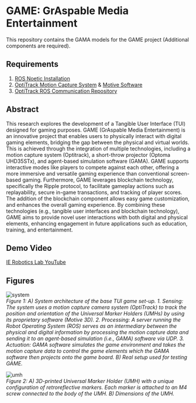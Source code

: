 # GAME: GrAspable Media Entertainment
This repository contains the GAMA models for the GAME project (Additional components are required).

## Requirements
1. [ROS Noetic Installation](http://wiki.ros.org/noetic/Installation/Ubuntu)
2. [OptiTrack Motion Capture System](https://optitrack.com/) & [Motive Software](https://optitrack.com/software/)
3. [OptiTrack ROS Communication Repository](https://github.com/IE-Robotics-Lab/optitrack_ros_communication)

## Abstract
This research explores the development of a Tangible User Interface (TUI) designed for gaming purposes. 
GAME (GrAspable Media Entertainment) is an innovative project that enables users to physically interact with digital gaming elements, bridging
the gap between the physical and virtual worlds. This is achieved through the integration of multiple technologies, including
a motion capture system (Optitrack), a short-throw projector (Optoma UHD35STx), and agent-based simulation software
(GAMA). GAME supports interactive modes like players to compete against each other, offering a more immersive and
versatile gaming experience than conventional screen-based gaming. Furthermore, GAME leverages blockchain technology,
specifically the Ripple protocol, to facilitate gameplay actions such as replayability, secure in-game transactions, and tracking
of player scores. The addition of the blockchain component allows easy game customization, and enhances the overall
gaming experience. By combining these technologies (e.g., tangible user interfaces and blockchain technology), GAME
aims to provide novel user interactions with both digital and physical elements, enhancing engagement in future applications
such as education, training, and entertainment.

## Demo Video
[IE Robotics Lab YouTube](https://youtu.be/o1hVKjgDzAk)

## Figures  
![system](https://github.com/user-attachments/assets/99881605-034d-4a50-afc4-571f6a3740fd)  
*Figure 1: A) System architecture of the base TUI game set-up. 1. Sensing: The system uses a motion capture camera system (OptiTrack) to track the position and orientation of the Universal Marker Holders (UMHs) by using its proprietary software (Motive 3D). 2. Processing: A server running the Robot Operating System (ROS) serves as an intermediary between the physical and digital information by processing the motion capture data and sending it to an agent-based simulation (i.e., GAMA) software via UDP. 3. Actuation: GAMA software simulates the game environment and takes the motion capture data to control the game elements which the GAMA software then projects onto the game board. B) Real setup used for testing GAME.*  

![umh](https://github.com/user-attachments/assets/83a74ed9-6e77-4c0c-8f4a-4303f85f219d)  
*Figure 2: A) 3D-printed Universal Marker Holder (UMH) with a unique configuration of retroreflective markers. Each marker is attached to an M4 screw connected to the body of the UMH. B) Dimensions of the UMH.*
